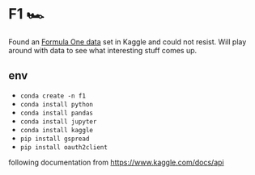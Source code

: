 # F1 🏎️

Found an [Formula One data](https://www.kaggle.com/rohanrao/formula-1-world-championship-1950-2020?select=lap_times.csv) set in Kaggle and could not resist.  Will play around with data to see what interesting stuff comes up. 

## env

- `conda create -n f1`
- `conda install python`
- `conda install pandas`
- `conda install jupyter`
- `conda install kaggle` 
- `pip install gspread`
- `pip install oauth2client`

following documentation from https://www.kaggle.com/docs/api